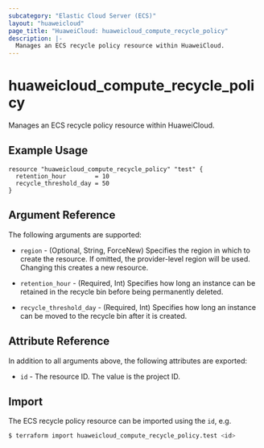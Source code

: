 ```yaml
---
subcategory: "Elastic Cloud Server (ECS)"
layout: "huaweicloud"
page_title: "HuaweiCloud: huaweicloud_compute_recycle_policy"
description: |-
  Manages an ECS recycle policy resource within HuaweiCloud.
---
```


# huaweicloud_compute_recycle_policy

Manages an ECS recycle policy resource within HuaweiCloud.

## Example Usage

```hcl
resource "huaweicloud_compute_recycle_policy" "test" {
  retention_hour        = 10
  recycle_threshold_day = 50
}
```

## Argument Reference

The following arguments are supported:

* `region` - (Optional, String, ForceNew) Specifies the region in which to create the resource.
  If omitted, the provider-level region will be used. Changing this creates a new resource.

* `retention_hour` - (Required, Int) Specifies how long an instance can be retained in the recycle bin before being
  permanently deleted.

* `recycle_threshold_day` - (Required, Int) Specifies how long an instance can be moved to the recycle bin after it is created.

## Attribute Reference

In addition to all arguments above, the following attributes are exported:

* `id` - The resource ID. The value is the project ID.

## Import

The ECS recycle policy resource can be imported using the `id`, e.g.

```bash
$ terraform import huaweicloud_compute_recycle_policy.test <id>
```
